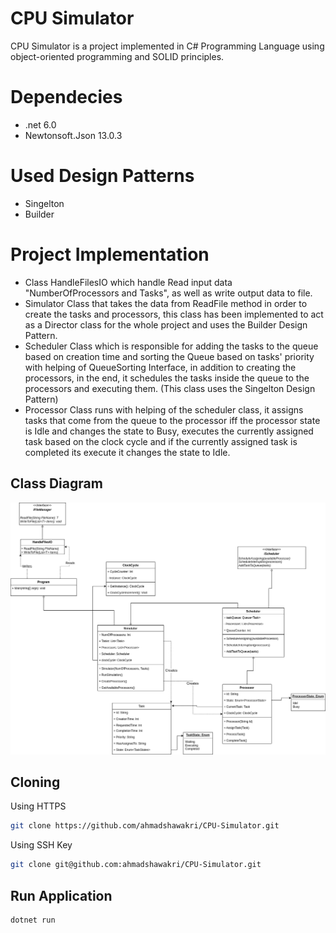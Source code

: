 # CPU Simulator

CPU Simulator is a project implemented in C# Programming Language using object-oriented programming and SOLID principles.

# Dependecies

- .net 6.0
- Newtonsoft.Json 13.0.3

# Used Design Patterns

- Singelton
- Builder

# Project Implementation

- Class HandleFilesIO which handle Read input data "NumberOfProcessors and Tasks", as well as write output data to file.
- Simulator Class that takes the data from ReadFile method in order to create the tasks and processors, this class has been implemented to act as a Director class for the whole project and uses the Builder Design Pattern.
- Scheduler Class which is responsible for adding the tasks to the queue based on creation time and sorting the Queue based on tasks' priority with helping of QueueSorting Interface, in addition to creating the processors, in the end, it schedules the tasks inside the queue to the processors and executing them. (This class uses the Singelton Design Pattern)
- Processor Class runs with helping of the scheduler class, it assigns tasks that come from the queue to the processor iff the processor state is Idle and changes the state to Busy, executes the currently assigned task based on the clock cycle and if the currently assigned task is completed its execute it changes the state to Idle.

## Class Diagram

![Class Diagram](./Class-Diagram.png)

## Cloning

Using HTTPS

```bash
git clone https://github.com/ahmadshawakri/CPU-Simulator.git
```

Using SSH Key

```bash
git clone git@github.com:ahmadshawakri/CPU-Simulator.git
```

## Run Application

```bash
dotnet run
```
